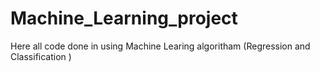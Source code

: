 # Machine_Learning_project
Here all code done in using Machine Learing algoritham (Regression and Classification )
